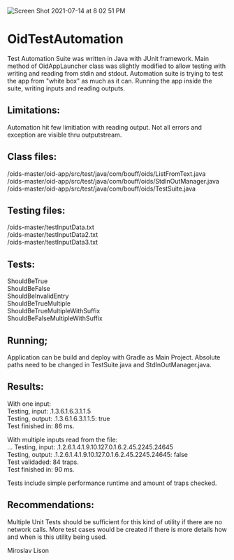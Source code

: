 ![Screen Shot 2021-07-14 at 8 02 51 PM](https://user-images.githubusercontent.com/18199526/125721284-f820c36a-b743-4c3a-9885-4fb55245e2fc.png)
# OidTestAutomation

Test Automation Suite was written in Java with JUnit framework. Main method of OidAppLauncher class was slightly modified to allow testing with writing and reading from stdin and stdout. Automation suite is trying to test the app from "white box" as much as it can. Running the app inside the suite, writing inputs and reading outputs. 


Limitations:
--------------

Automation hit few limitiation with reading output. Not all errors and exception are visible thru outputstream.

Class files:
-------------

/oids-master/oid-app/src/test/java/com/bouff/oids/ListFromText.java <br>
/oids-master/oid-app/src/test/java/com/bouff/oids/StdInOutManager.java <br>
/oids-master/oid-app/src/test/java/com/bouff/oids/TestSuite.java <br>

Testing files:
----------------

/oids-master/testInputData.txt <br>
/oids-master/testInputData2.txt <br>
/oids-master/testInputData3.txt <br>

Tests:
-------

ShouldBeTrue <br>
ShouldBeFalse <br>
ShouldBeInvalidEntry <br>
ShouldBeTrueMultiple <br>
ShouldBeTrueMultipleWithSuffix <br> 
ShouldBeFalseMultipleWithSuffix <br>


Running;
---------

Application can be build and deploy with Gradle as Main Project. Absolute paths need to be changed in TestSuite.java and StdInOutManager.java.


Results:
---------

With one input: <br> 
Testing, input: .1.3.6.1.6.3.1.1.5 <br> 
Testing, output: .1.3.6.1.6.3.1.1.5: true <br> 
Test finished in: 86 ms. <br>

With multiple inputs read from the file: <br>
...
Testing, input: .1.2.6.1.4.1.9.10.127.0.1.6.2.45.2245.24645 <br> 
Testing, output: .1.2.6.1.4.1.9.10.127.0.1.6.2.45.2245.24645: false <br>
Test validaded: 84 traps. <br> 
Test finished in: 90 ms. <br>


Tests include simple performance runtime and amount of traps checked. <br> 


Recommendations:
-----------------

Multiple Unit Tests should be sufficient for this kind of utility if there are no network calls.
More test cases would be created if there is more details how and when is this utility being used. 



Miroslav Lison

